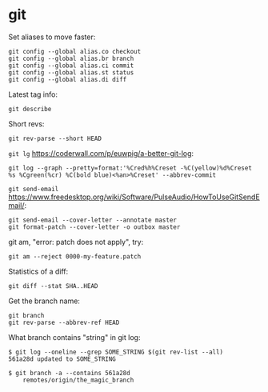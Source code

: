 # git
Set aliases to move faster:

    git config --global alias.co checkout
    git config --global alias.br branch
    git config --global alias.ci commit
    git config --global alias.st status
    git config --global alias.di diff

Latest tag info:

    git describe

Short revs:

    git rev-parse --short HEAD

`git lg` https://coderwall.com/p/euwpig/a-better-git-log:

    git log --graph --pretty=format:'%Cred%h%Creset -%C(yellow)%d%Creset %s %Cgreen(%cr) %C(bold blue)<%an>%Creset' --abbrev-commit

`git send-email` https://www.freedesktop.org/wiki/Software/PulseAudio/HowToUseGitSendEmail/:

    git send-email --cover-letter --annotate master
    git format-patch --cover-letter -o outbox master

git am, "error: patch does not apply", try:

    git am --reject 0000-my-feature.patch

Statistics of a diff:

    git diff --stat SHA..HEAD

Get the branch name:

    git branch
    git rev-parse --abbrev-ref HEAD

What branch contains "string" in git log:

    $ git log --oneline --grep SOME_STRING $(git rev-list --all)
    561a28d updated to SOME_STRING

    $ git branch -a --contains 561a28d
        remotes/origin/the_magic_branch
